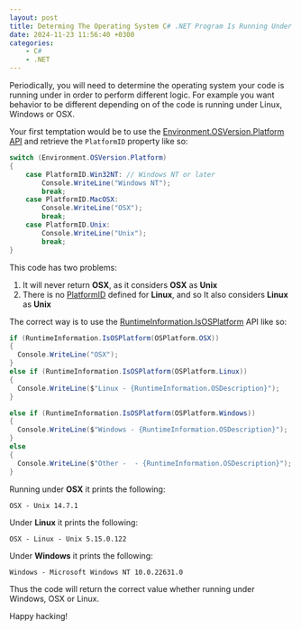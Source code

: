 ```yaml
---
layout: post
title: Determing The Operating System C# .NET Program Is Running Under
date: 2024-11-23 11:56:40 +0300
categories:	
    - C#
    - .NET
---
```


Periodically, you will need to determine the operating system your code is running under in order to perform different logic. For example you want behavior to be different depending on of the code is running under Linux, Windows or OSX.

Your first temptation would be to use the [Environment.OSVersion.Platform API](https://learn.microsoft.com/en-us/dotnet/api/system.environment.osversion?view=net-8.0) and retrieve the `PlatformID` property like so:

```csharp
switch (Environment.OSVersion.Platform)
{
    case PlatformID.Win32NT: // Windows NT or later
        Console.WriteLine("Windows NT");
        break;
    case PlatformID.MacOSX:
        Console.WriteLine("OSX");
        break;
    case PlatformID.Unix:
        Console.WriteLine("Unix");
        break;
}
```

This code has two problems:
1. It will never return **OSX**, as it considers **OSX** as **Unix**
2. There is no [PlatformID](https://learn.microsoft.com/en-us/dotnet/api/system.platformid?view=net-8.0) defined for **Linux**, and so It also considers **Linux** as **Unix**

The correct way is to use the [RuntimeInformation.IsOSPlatform](https://learn.microsoft.com/en-us/dotnet/api/system.runtime.interopservices.runtimeinformation.isosplatform?view=net-8.0) API like so:

```csharp
if (RuntimeInformation.IsOSPlatform(OSPlatform.OSX))
{
  Console.WriteLine("OSX");
}
else if (RuntimeInformation.IsOSPlatform(OSPlatform.Linux))
{
  Console.WriteLine($"Linux - {RuntimeInformation.OSDescription}");
}

else if (RuntimeInformation.IsOSPlatform(OSPlatform.Windows))
{
  Console.WriteLine($"Windows - {RuntimeInformation.OSDescription}");
}
else
{
  Console.WriteLine($"Other -  - {RuntimeInformation.OSDescription}");
}
```
Running under **OSX** it prints the following:

```plaintext
OSX - Unix 14.7.1
```

Under **Linux** it prints the following:

```plaintext
OSX - Linux - Unix 5.15.0.122
```

Under **Windows** it prints the following:

```plaintext
Windows - Microsoft Windows NT 10.0.22631.0
```

Thus the code will return the correct value whether running under Windows, OSX or Linux.

Happy hacking!